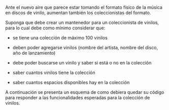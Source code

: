 Ante el nuevo aire que parece estar tomando el formato físico de la música en discos de vinilo, aumentan también los coleccionistas del formato.

Suponga que debe crear un mantenedor para un coleccionista de vinilos, para lo cual debe como mínimo considerar que:

- se tiene una colección de máximo 100 vinilos

- deben poder agregarse vinilos (nombre del artista, nombre del disco, año de lanzamiento)

- debe poder buscarse un vinilo y saber si está o no en la colección

- saber cuantos vinilos tiene la colección

- saber cuantos espacios disponibles hay en la colección

A continuación se presenta un esquema de como debiera quedar su código para responder a las funcionalidades esperadas para la colección de vinilos.
